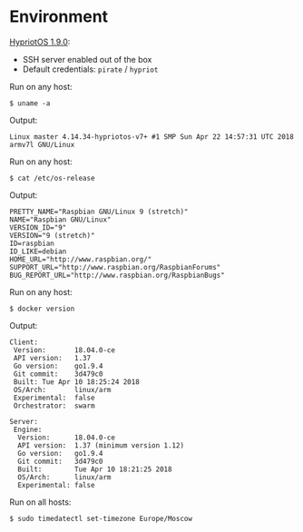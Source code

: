 # Environment

[HypriotOS 1.9.0](https://blog.hypriot.com/downloads/):

* SSH server enabled out of the box
* Default credentials: `pirate` / `hypriot`

Run on any host:

```
$ uname -a
```

Output:

```
Linux master 4.14.34-hypriotos-v7+ #1 SMP Sun Apr 22 14:57:31 UTC 2018 armv7l GNU/Linux
```

Run on any host:

```
$ cat /etc/os-release
```

Output:

```
PRETTY_NAME="Raspbian GNU/Linux 9 (stretch)"
NAME="Raspbian GNU/Linux"
VERSION_ID="9"
VERSION="9 (stretch)"
ID=raspbian
ID_LIKE=debian
HOME_URL="http://www.raspbian.org/"
SUPPORT_URL="http://www.raspbian.org/RaspbianForums"
BUG_REPORT_URL="http://www.raspbian.org/RaspbianBugs"
```

Run on any host:

```
$ docker version
```

Output:

```
Client:
 Version:       18.04.0-ce
 API version:   1.37
 Go version:    go1.9.4
 Git commit:    3d479c0
 Built: Tue Apr 10 18:25:24 2018
 OS/Arch:       linux/arm
 Experimental:  false
 Orchestrator:  swarm

Server:
 Engine:
  Version:      18.04.0-ce
  API version:  1.37 (minimum version 1.12)
  Go version:   go1.9.4
  Git commit:   3d479c0
  Built:        Tue Apr 10 18:21:25 2018
  OS/Arch:      linux/arm
  Experimental: false
```

Run on all hosts:

```
$ sudo timedatectl set-timezone Europe/Moscow
```
